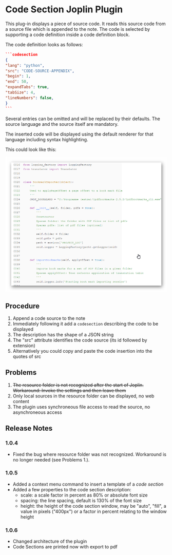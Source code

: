 # Code Section Joplin Plugin

This plug-in displays a piece of source code. It reads this source code from a source file which is appended to the note. The code is selected by supporting a code definition inside a code definition block.

The code definition looks as follows:

````json
```codesection
{
"lang": "python",
"src": "CODE-SOURCE-APPENDIX",
"begin": 1,
"end": 50,
"expandTabs": true,
"tabSize": 4,
"lineNumbers": false,
}
```
````

Several entries can be omitted and will be replaced by their defaults. The source language and
the source itself are mandatory.

The inserted code will be displayed using the default renderer for that language including syntax
highlighting.

This could look like this:

![Python Source Code](./doc/Python%20Source%20Code.png)

## Procedure

 1. Append a code source to the note
 1. Immediately following it add a `codesection` describing the code to be displayed
 1. The description has the shape of a JSON string
 1. The "src" attribute identifies the code source (its id followed by extension)
 1. Alternatively you could copy and paste the code insertion into the quotes of src

## Problems

 1. ~~The resource folder is not recognized after the start of Joplin. Workaround: Invoke the settings and then leave them~~
 2. Only local sources in the resource folder can be displayed, no web content
 3. The plugin uses synchroneous file access to read the source, no asynchroneous access

## Release Notes

### 1.0.4

- Fixed the bug where resource folder was not recognized. Workaround is no longer needed (see Problems 1.).

### 1.0.5

- Added a context menu command to insert a template of a *code section*
- Added a few properties to the code section description:
  - scale: a scale factor in percent as 80% or absolute font size
  - spacing: the line spacing, default is 130% of the font size
  - height: the height of the code section window, may be "auto", "fill", a value in pixels ("400px") or a factor in 
percent relating to the window height

### 1.0.6

- Changed architecture of the plugin
- Code Sections are printed now with export to pdf
